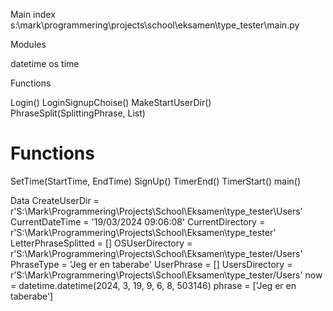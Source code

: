 
 
Main	index
s:\mark\programmering\projects\school\eksamen\type_tester\main.py
 
Modules
      	 	
datetime
os
time
 
Functions
      	 	
Login()
LoginSignupChoise()
MakeStartUserDir()
PhraseSplit(SplittingPhrase, List)
# Functions
SetTime(StartTime, EndTime)
SignUp()
TimerEnd()
TimerStart()
main()
 
Data
      	 	CreateUserDir = r'S:\Mark\Programmering\Projects\School\Eksamen\type_tester\Users'
CurrentDateTime = '19/03/2024 09:06:08'
CurrentDirectory = r'S:\Mark\Programmering\Projects\School\Eksamen\type_tester'
LetterPhraseSplitted = []
OSUserDirectory = r'S:\Mark\Programmering\Projects\School\Eksamen\type_tester/Users'
PhraseType = 'Jeg er en taberabe'
UserPhrase = []
UsersDirectory = r'S:\Mark\Programmering\Projects\School\Eksamen\type_tester/Users'
now = datetime.datetime(2024, 3, 19, 9, 6, 8, 503146)
phrase = ['Jeg er en taberabe']
